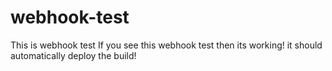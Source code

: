 # webhook-test
This is webhook test
If you see this webhook test then its working! 
it should automatically deploy the build! 

